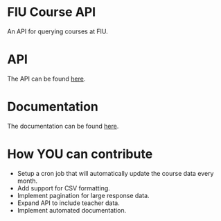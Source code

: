# FIU Course API
An API for querying courses at FIU.

# API
The API can be found [here](https://fiu-course-api.herokuapp.com/api).

# Documentation
The documentation can be found [here](https://fiu-course-api.herokuapp.com/).

# How YOU can contribute
- Setup a cron job that will automatically update the course data every month.
- Add support for CSV formatting.
- Implement pagination for large response data.
- Expand API to include teacher data.
- Implement automated documentation.
